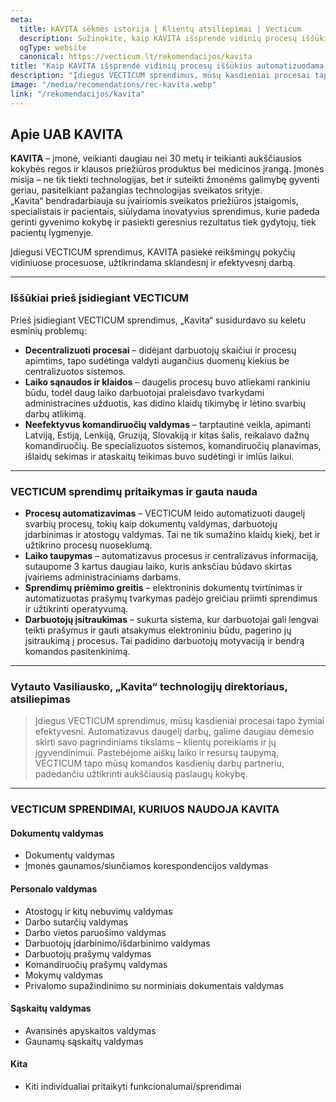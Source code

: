 ```yaml
---
meta:
  title: KAVITA sėkmės istorija | Klientų atsiliepimai | Vecticum
  description: Sužinokite, kaip KAVITA išsprendė vidinių procesų iššūkius automatizuodama darbą su Vecticum sprendimais. Tikra klientų patirtis.
  ogType: website
  canonical: https://vecticum.lt/rekomendacijos/kavita
title: "Kaip KAVITA išsprendė vidinių procesų iššūkius automatizuodama darbą"
description: "Įdiegus VECTICUM sprendimus, mūsų kasdieniai procesai tapo žymiai efektyvesni. Automatizavus daugelį darbų, galime daugiau dėmesio skirti savo pagrindiniams tikslams."
image: "/media/recomendations/rec-kavita.webp"
link: "/rekomendacijos/kavita"
---
```



## Apie UAB KAVITA

**KAVITA** – įmonė, veikianti daugiau nei 30 metų ir teikianti aukščiausios kokybės regos ir klausos priežiūros produktus bei medicinos įrangą. Įmonės misija – ne tik tiekti technologijas, bet ir suteikti žmonėms galimybę gyventi geriau, pasitelkiant pažangias technologijas sveikatos srityje.  
„Kavita“ bendradarbiauja su įvairiomis sveikatos priežiūros įstaigomis, specialistais ir pacientais, siūlydama inovatyvius sprendimus, kurie padeda gerinti gyvenimo kokybę ir pasiekti geresnius rezultatus tiek gydytojų, tiek pacientų lygmenyje.

Įdiegusi VECTICUM sprendimus, KAVITA pasiekė reikšmingų pokyčių vidiniuose procesuose, užtikrindama sklandesnį ir efektyvesnį darbą.

---

### Iššūkiai prieš įsidiegiant VECTICUM

Prieš įsidiegiant VECTICUM sprendimus, „Kavita“ susidurdavo su keletu esminių problemų:

- **Decentralizuoti procesai** – didėjant darbuotojų skaičiui ir procesų apimtims, tapo sudėtinga valdyti augančius duomenų kiekius be centralizuotos sistemos.  
- **Laiko sąnaudos ir klaidos** – daugelis procesų buvo atliekami rankiniu būdu, todėl daug laiko darbuotojai praleisdavo tvarkydami administracines užduotis, kas didino klaidų tikimybę ir lėtino svarbių darbų atlikimą.  
- **Neefektyvus komandiruočių valdymas** – tarptautinė veikla, apimanti Latviją, Estiją, Lenkiją, Gruziją, Slovakiją ir kitas šalis, reikalavo dažnų komandiruočių. Be specializuotos sistemos, komandiruočių planavimas, išlaidų sekimas ir ataskaitų teikimas buvo sudėtingi ir imlūs laikui.

---

### VECTICUM sprendimų pritaikymas ir gauta nauda

- **Procesų automatizavimas** – VECTICUM leido automatizuoti daugelį svarbių procesų, tokių kaip dokumentų valdymas, darbuotojų įdarbinimas ir atostogų valdymas. Tai ne tik sumažino klaidų kiekį, bet ir užtikrino procesų nuoseklumą.  
- **Laiko taupymas** – automatizavus procesus ir centralizavus informaciją, sutaupome 3 kartus daugiau laiko, kuris anksčiau būdavo skirtas įvairiems administraciniams darbams.  
- **Sprendimų priėmimo greitis** – elektroninis dokumentų tvirtinimas ir automatizuotas prašymų tvarkymas padėjo greičiau priimti sprendimus ir užtikrinti operatyvumą.  
- **Darbuotojų įsitraukimas** – sukurta sistema, kur darbuotojai gali lengvai teikti prašymus ir gauti atsakymus elektroniniu būdu, pagerino jų įsitraukimą į procesus. Tai padidino darbuotojų motyvaciją ir bendrą komandos pasitenkinimą.

---

### Vytauto Vasiliausko, „Kavita“ technologijų direktoriaus, atsiliepimas

> Įdiegus VECTICUM sprendimus, mūsų kasdieniai procesai tapo žymiai efektyvesni. Automatizavus daugelį darbų, galime daugiau dėmesio skirti savo pagrindiniams tikslams – klientų poreikiams ir jų įgyvendinimui. Pastebėjome aiškų laiko ir resursų taupymą, VECTICUM tapo mūsų komandos kasdienių darbų partneriu, padedančiu užtikrinti aukščiausią paslaugų kokybę.

---

### VECTICUM SPRENDIMAI, KURIUOS NAUDOJA KAVITA

#### Dokumentų valdymas
- Dokumentų valdymas  
- Įmonės gaunamos/siunčiamos korespondencijos valdymas

#### Personalo valdymas
- Atostogų ir kitų nebuvimų valdymas  
- Darbo sutarčių valdymas  
- Darbo vietos paruošimo valdymas  
- Darbuotojų įdarbinimo/išdarbinimo valdymas  
- Darbuotojų prašymų valdymas  
- Komandiruočių prašymų valdymas  
- Mokymų valdymas  
- Privalomo supažindinimo su norminiais dokumentais valdymas

#### Sąskaitų valdymas
- Avansinės apyskaitos valdymas  
- Gaunamų sąskaitų valdymas

#### Kita
- Kiti individualiai pritaikyti funkcionalumai/sprendimai


